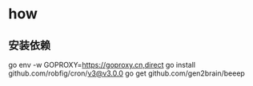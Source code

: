 how
========


## 安装依赖
go env -w GOPROXY=https://goproxy.cn,direct
go install github.com/robfig/cron/v3@v3.0.0
go get github.com/gen2brain/beeep